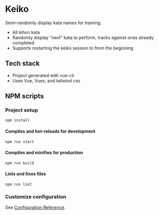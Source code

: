 # Keiko
Semi-randomly display kata names for training.
* All kihon kata
* Randomly display "next" kata to perform, tracks against ones already completed
* Supports restarting the keiko session to from the beginning

## Tech stack
* Project generated with vue-cli
* Uses Vue, Vuex, and tailwind css

## NPM scripts

### Project setup
```
npm install
```

#### Compiles and hot-reloads for development
```
npm run start
```

#### Compiles and minifies for production
```
npm run build
```

#### Lints and fixes files
```
npm run lint
```

### Customize configuration
See [Configuration Reference](https://cli.vuejs.org/config/).
